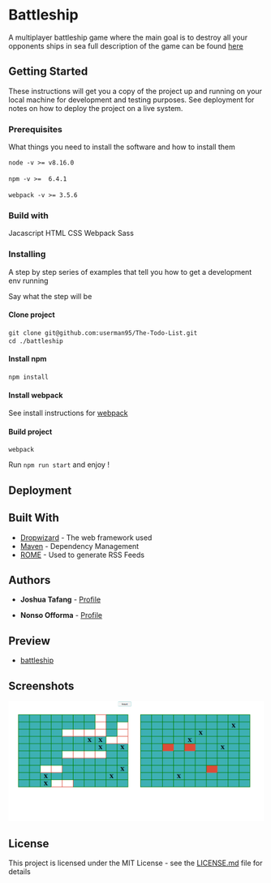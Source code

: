 
# Battleship

A multiplayer battleship game where the main goal is to destroy all your opponents ships in sea
full description of the game can be found [here](https://www.theodinproject.com/courses/javascript/lessons/battleship)

## Getting Started

These instructions will get you a copy of the project up and running on your local machine for development and testing purposes. See deployment for notes on how to deploy the project on a live system.

### Prerequisites

What things you need to install the software and how to install them

```
node -v >= v8.16.0

npm -v >=  6.4.1

webpack -v >= 3.5.6

```
### Build with

Jacascript
HTML
CSS
Webpack
Sass

### Installing

A step by step series of examples that tell you how to get a development env running

Say what the step will be

#### Clone project
```
git clone git@github.com:userman95/The-Todo-List.git
cd ./battleship
```
#### Install npm
```
npm install
```
#### Install webpack
  See install instructions for [webpack](https://webpack.js.org/guides/installation/)
#### Build project
```
webpack
```
Run `npm run start` and enjoy !


## Deployment


## Built With

* [Dropwizard](http://www.dropwizard.io/1.0.2/docs/) - The web framework used
* [Maven](https://maven.apache.org/) - Dependency Management
* [ROME](https://rometools.github.io/rome/) - Used to generate RSS Feeds


## Authors

* **Joshua Tafang**  - [Profile](https://github.com/tafodinho)

* **Nonso Offorma**  - [Profile](https://github.com/offorma)

## Preview

* [battleship](https://raw.githack.com/tafodinho/battleship/new-fixes-to-game/dist/index.html)

## Screenshots

![screenshot](https://github.com/tafodinho/battleship/blob/master/assets/images/Screenshot%20from%202019-11-12%2014-18-57.png)

## License

This project is licensed under the MIT License - see the [LICENSE.md](LICENSE.md) file for details

